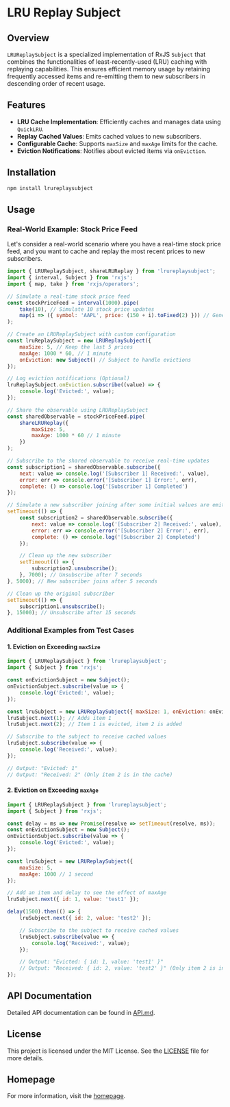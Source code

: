 # LRU Replay Subject

## Overview

`LRUReplaySubject` is a specialized implementation of RxJS `Subject` that combines the functionalities of least-recently-used (LRU) caching with replaying capabilities. This ensures efficient memory usage by retaining frequently accessed items and re-emitting them to new subscribers in descending order of recent usage.

## Features

- **LRU Cache Implementation**: Efficiently caches and manages data using `QuickLRU`.
- **Replay Cached Values**: Emits cached values to new subscribers.
- **Configurable Cache**: Supports `maxSize` and `maxAge` limits for the cache.
- **Eviction Notifications**: Notifies about evicted items via `onEviction`.

## Installation

```sh
npm install lrureplaysubject
```

## Usage

### Real-World Example: Stock Price Feed

Let's consider a real-world scenario where you have a real-time stock price feed, and you want to cache and replay the most recent prices to new subscribers.

```javascript
import { LRUReplaySubject, shareLRUReplay } from 'lrureplaysubject';
import { interval, Subject } from 'rxjs';
import { map, take } from 'rxjs/operators';

// Simulate a real-time stock price feed
const stockPriceFeed = interval(1000).pipe(
    take(10), // Simulate 10 stock price updates
    map(i => ({ symbol: 'AAPL', price: (150 + i).toFixed(2) })) // Generate example stock price data
);

// Create an LRUReplaySubject with custom configuration
const lruReplaySubject = new LRUReplaySubject({
    maxSize: 5, // Keep the last 5 prices
    maxAge: 1000 * 60, // 1 minute
    onEviction: new Subject() // Subject to handle evictions
});

// Log eviction notifications (Optional)
lruReplaySubject.onEviction.subscribe((value) => {
    console.log('Evicted:', value);
});

// Share the observable using LRUReplaySubject
const sharedObservable = stockPriceFeed.pipe(
    shareLRUReplay({
        maxSize: 5,
        maxAge: 1000 * 60 // 1 minute
    })
);

// Subscribe to the shared observable to receive real-time updates
const subscription1 = sharedObservable.subscribe({
    next: value => console.log('[Subscriber 1] Received:', value),
    error: err => console.error('[Subscriber 1] Error:', err),
    complete: () => console.log('[Subscriber 1] Completed')
});

// Simulate a new subscriber joining after some initial values are emitted
setTimeout(() => {
    const subscription2 = sharedObservable.subscribe({
        next: value => console.log('[Subscriber 2] Received:', value),
        error: err => console.error('[Subscriber 2] Error:', err),
        complete: () => console.log('[Subscriber 2] Completed')
    });

    // Clean up the new subscriber
    setTimeout(() => {
        subscription2.unsubscribe();
    }, 7000); // Unsubscribe after 7 seconds
}, 5000); // New subscriber joins after 5 seconds

// Clean up the original subscriber
setTimeout(() => {
    subscription1.unsubscribe();
}, 15000); // Unsubscribe after 15 seconds
```

### Additional Examples from Test Cases

#### 1. Eviction on Exceeding `maxSize`

```javascript
import { LRUReplaySubject } from 'lrureplaysubject';
import { Subject } from 'rxjs';

const onEvictionSubject = new Subject();
onEvictionSubject.subscribe(value => {
    console.log('Evicted:', value);
});

const lruSubject = new LRUReplaySubject({ maxSize: 1, onEviction: onEvictionSubject });
lruSubject.next(1); // Adds item 1
lruSubject.next(2); // Item 1 is evicted, item 2 is added

// Subscribe to the subject to receive cached values
lruSubject.subscribe(value => {
    console.log('Received:', value);
});

// Output: "Evicted: 1"
// Output: "Received: 2" (Only item 2 is in the cache)
```

#### 2. Eviction on Exceeding `maxAge`

```javascript
import { LRUReplaySubject } from 'lrureplaysubject';
import { Subject } from 'rxjs';

const delay = ms => new Promise(resolve => setTimeout(resolve, ms));
const onEvictionSubject = new Subject();
onEvictionSubject.subscribe(value => {
    console.log('Evicted:', value);
});

const lruSubject = new LRUReplaySubject({
    maxSize: 5,
    maxAge: 1000 // 1 second
});

// Add an item and delay to see the effect of maxAge
lruSubject.next({ id: 1, value: 'test1' });

delay(1500).then(() => {
    lruSubject.next({ id: 2, value: 'test2' });

    // Subscribe to the subject to receive cached values
    lruSubject.subscribe(value => {
        console.log('Received:', value);
    });

    // Output: "Evicted: { id: 1, value: 'test1' }"
    // Output: "Received: { id: 2, value: 'test2' }" (Only item 2 is in the cache)
});
```

## API Documentation

Detailed API documentation can be found in [API.md](./API.md).

## License

This project is licensed under the MIT License. See the [LICENSE](./LICENSE) file for more details.

## Homepage

For more information, visit the [homepage](https://github.com/zacharygriffee/lrureplaysubject#readme).